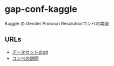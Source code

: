 # gap-conf-kaggle
Kaggle の Gender Pronoun Resolutionコンペの実装

## URLs
- [データセットのgit](https://github.com/google-research-datasets/gap-coreference)
- [コンペの説明](https://www.kaggle.com/c/gendered-pronoun-resolution)

